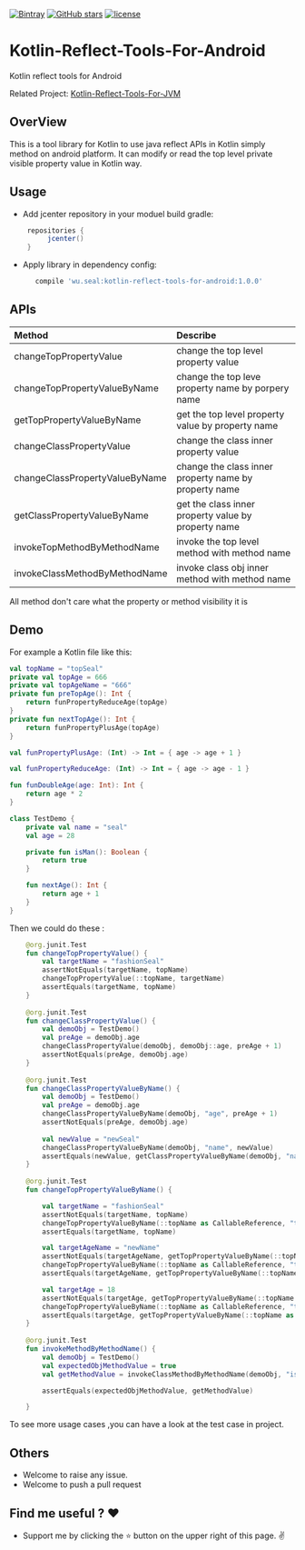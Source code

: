 [![Bintray](https://img.shields.io/bintray/v/wusealking/maven/wu.seal.android.kotlinreflecttools.svg)](https://bintray.com/wusealking/maven/wu.seal.jvm.kotlinreflecttools#)
[![GitHub stars](https://img.shields.io/github/stars/wuseal/Kotlin-Reflect-Tools-For-Android.svg?style=social&label=Stars&style=plastic)](https://github.com/wuseal/Kotlin-Reflect-Tools-For-JVM/stargazers)
[![license](https://img.shields.io/github/license/wuseal/Kotlin-Reflect-Tools-For-Android.svg)](https://github.com/wuseal/Kotlin-Reflect-Tools-For-JVM/blob/master/LICENSE)
# Kotlin-Reflect-Tools-For-Android
Kotlin reflect tools for Android

Related Project: [Kotlin-Reflect-Tools-For-JVM](https://github.com/wuseal/Kotlin-Reflect-Tools-For-JVM)

## OverView
This is a tool library for Kotlin to use java reflect APIs in Kotlin simply method on android platform. It can modify or read the top level private visible property value in Kotlin way.
 
 ## Usage
 * Add jcenter repository in your moduel build gradle:
   ```groovy
    repositories {
         jcenter()
    }
    ```
    
 * Apply library in dependency config:
 
    ```groovy
       compile 'wu.seal:kotlin-reflect-tools-for-android:1.0.0'
    ```
    
## APIs

|Method         |Describe          |
|:------------- |:-------------| 
|changeTopPropertyValue | change the top level property value |
| changeTopPropertyValueByName | change the top leve property name by porpery name     |
| getTopPropertyValueByName | get the top level property value by property name     |
|changeClassPropertyValue| change the class inner property value      | 
| changeClassPropertyValueByName | change the class inner property name by property name     |
| getClassPropertyValueByName | get the class inner property value by property name   |
| invokeTopMethodByMethodName | invoke the top level method with method name     |
| invokeClassMethodByMethodName | invoke class obj inner method with method name     |

All method don't care what the property or method visibility it is 

## Demo
For example a Kotlin file like this:
```kotlin
val topName = "topSeal"
private val topAge = 666
private val topAgeName = "666"
private fun preTopAge(): Int {
    return funPropertyReduceAge(topAge)
}
private fun nextTopAge(): Int {
    return funPropertyPlusAge(topAge)
}

val funPropertyPlusAge: (Int) -> Int = { age -> age + 1 }

val funPropertyReduceAge: (Int) -> Int = { age -> age - 1 }

fun funDoubleAge(age: Int): Int {
    return age * 2
}

class TestDemo {
    private val name = "seal"
    val age = 28

    private fun isMan(): Boolean {
        return true
    }

    fun nextAge(): Int {
        return age + 1
    }
}
```
Then we could do these :
```kotlin
    @org.junit.Test
    fun changeTopPropertyValue() {
        val targetName = "fashionSeal"
        assertNotEquals(targetName, topName)
        changeTopPropertyValue(::topName, targetName)
        assertEquals(targetName, topName)
    }
    
    @org.junit.Test
    fun changeClassPropertyValue() {
        val demoObj = TestDemo()
        val preAge = demoObj.age
        changeClassPropertyValue(demoObj, demoObj::age, preAge + 1)
        assertNotEquals(preAge, demoObj.age)
    }
    
    @org.junit.Test
    fun changeClassPropertyValueByName() {
        val demoObj = TestDemo()
        val preAge = demoObj.age
        changeClassPropertyValueByName(demoObj, "age", preAge + 1)
        assertNotEquals(preAge, demoObj.age)
    
        val newValue = "newSeal"
        changeClassPropertyValueByName(demoObj, "name", newValue)
        assertEquals(newValue, getClassPropertyValueByName(demoObj, "name"))
    }
    
    @org.junit.Test
    fun changeTopPropertyValueByName() {

        val targetName = "fashionSeal"
        assertNotEquals(targetName, topName)
        changeTopPropertyValueByName(::topName as CallableReference, "topName", targetName)
        assertEquals(targetName, topName)

        val targetAgeName = "newName"
        assertNotEquals(targetAgeName, getTopPropertyValueByName(::topName as CallableReference, "topAgeName"))
        changeTopPropertyValueByName(::topName as CallableReference, "topAgeName", targetAgeName)
        assertEquals(targetAgeName, getTopPropertyValueByName(::topName as CallableReference, "topAgeName"))

        val targetAge = 18
        assertNotEquals(targetAge, getTopPropertyValueByName(::topName as CallableReference, "topAge"))
        changeTopPropertyValueByName(::topName as CallableReference, "topAge", targetAge)
        assertEquals(targetAge, getTopPropertyValueByName(::topName as CallableReference, "topAge"))
    }
    
    @org.junit.Test
    fun invokeMethodByMethodName() {
        val demoObj = TestDemo()
        val expectedObjMethodValue = true
        val getMethodValue = invokeClassMethodByMethodName(demoObj, "isMan")

        assertEquals(expectedObjMethodValue, getMethodValue)

    }

```

To see more usage cases ,you can have a look at the test case in project.

## Others
* Welcome to raise any issue.
* Welcome to push a pull request 


## Find me useful ? :heart:
* Support me by clicking the :star: button on the upper right of this page. :v:


